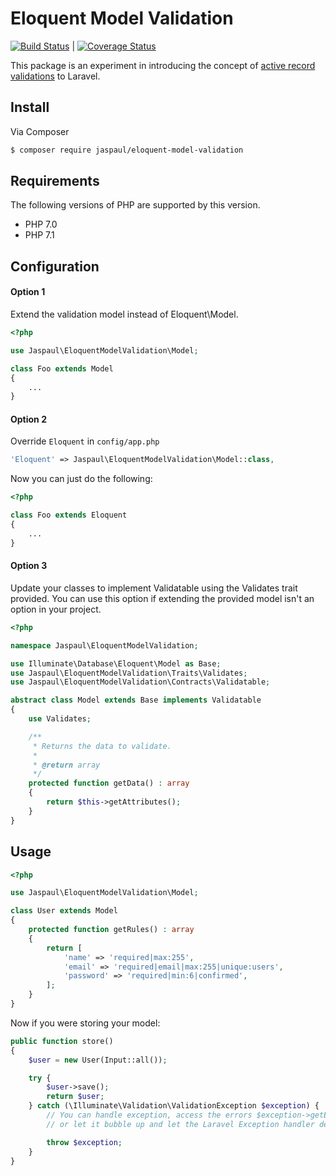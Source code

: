 # Eloquent Model Validation

[![Build
Status](https://travis-ci.org/Jaspaul/eloquent-model-validation.svg?branch=master)](https://travis-ci.org/Jaspaul/eloquent-model-validation)
| [![Coverage
Status](https://coveralls.io/repos/github/Jaspaul/eloquent-model-validation/badge.svg?branch=master)](https://coveralls.io/github/Jaspaul/eloquent-model-validation?branch=master)

This package is an experiment in introducing the concept of [active record validations](http://guides.rubyonrails.org/active_record_validations.html) to Laravel.

## Install

Via Composer

``` bash
$ composer require jaspaul/eloquent-model-validation
```

## Requirements

The following versions of PHP are supported by this version.

* PHP 7.0
* PHP 7.1

## Configuration

#### Option 1

Extend the validation model instead of Eloquent\Model.

```php
<?php

use Jaspaul\EloquentModelValidation\Model;

class Foo extends Model
{
    ...
}
```

#### Option 2

Override `Eloquent` in `config/app.php`

```php
'Eloquent' => Jaspaul\EloquentModelValidation\Model::class,
```

Now you can just do the following:


```php
<?php

class Foo extends Eloquent
{
    ...
}
```

#### Option 3

Update your classes to implement Validatable using the Validates trait provided. You can use this option if extending the provided model isn't an option in your project.

```php
<?php

namespace Jaspaul\EloquentModelValidation;

use Illuminate\Database\Eloquent\Model as Base;
use Jaspaul\EloquentModelValidation\Traits\Validates;
use Jaspaul\EloquentModelValidation\Contracts\Validatable;

abstract class Model extends Base implements Validatable
{
    use Validates;

    /**
     * Returns the data to validate.
     *
     * @return array
     */
    protected function getData() : array
    {
        return $this->getAttributes();
    }
}
```

## Usage

```php
<?php

use Jaspaul\EloquentModelValidation\Model;

class User extends Model
{
    protected function getRules() : array
    {
        return [
            'name' => 'required|max:255',
            'email' => 'required|email|max:255|unique:users',
            'password' => 'required|min:6|confirmed',
        ];
    }
}

```

Now if you were storing your model:

```php
public function store()
{
    $user = new User(Input::all());

    try {
        $user->save();
        return $user;
    } catch (\Illuminate\Validation\ValidationException $exception) {
        // You can handle exception, access the errors $exception->getErrors(),
        // or let it bubble up and let the Laravel Exception handler deal with it.

        throw $exception;
    }
}
```
